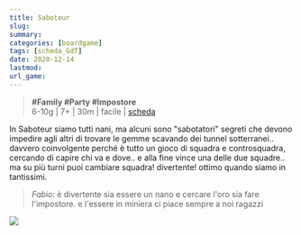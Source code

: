 ```yaml
---
title: Saboteur
slug: 
summary: 
categories: [boardgame]
tags: [scheda_GdT]
date: 2020-12-14
lastmod: 
url_game: 
---
```

> **#Family #Party #Impostore**  
> 6-10g | 7+ | 30m | facile | [scheda](https://www.boardgamegeek.com/boardgame/143147/saboteur-compilation-editions)  

In Saboteur siamo tutti nani, ma alcuni sono "sabotatori" segreti che devono impedire agli altri di trovare le gemme scavando dei tunnel sotterranei.. davvero coinvolgente perché è tutto un gioco di squadra e controsquadra, cercando di capire chi va e dove.. e alla fine vince una delle due squadre.. ma su più turni puoi cambiare squadra!
divertente! ottimo quando siamo in tantissimi.

> *Fabio:*
> è divertente sia essere un nano e cercare l'oro sia fare l'impostore. e l'essere in miniera ci piace sempre a noi ragazzi

![](gdt_saboteur.jpg)

